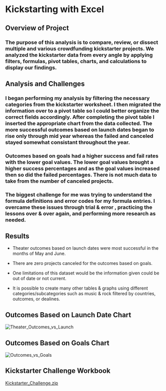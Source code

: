 # Kickstarting with Excel

## Overview of Project

### The purpose of this analysis is to compare, review, or dissect multiple and various crowdfunding kickstarter projects. We analyzed the kickstarter data from every angle by applying filters, formulas, pivot tables, charts, and calculations to display our findings.

## Analysis and Challenges

### I began performing my analysis by filtering the necessary categories from the kickstarter worksheet. I then migrated the information over to a pivot table so I could better organize the correct fields accordingly. After completing the pivot table I inserted the appropriate chart from the data collected. The more successful outcomes based on launch dates began to rise only through mid year whereas the failed and canceled stayed somewhat consistant throughout the year.

### Outcomes based on goals had a higher success and fail rates with the lower goal values. The lower goal values brought a higher success percentages and as the goal values increased then so did the failed percentages. There is not much data to take from the number of canceled projects.

### The biggest challenge for me was trying to understand the formula definitions and error codes for my formula entries. I overcame these issues through trial & error , practicing the lessons over & over again, and performing more research as needed.

## Results

- Theater outcomes based on launch dates were most successful in the months of May and June.

- There are zero projects canceled for the outcomes based on goals. 

- One limitations of this dataset would be the information given could be out of date or not current.

- It is possible to create many other tables & graphs using different categories/subcategories such as music & rock filtered by countries, outcomes, or dealines.

## Outcomes Based on Launch Date Chart
![Theater_Outcomes_vs_Launch](https://user-images.githubusercontent.com/118647523/205818017-e98a31cf-af8c-4b5d-b723-23bdfefdd4a1.png)

## Outcomes Based on Goals Chart
![Outcomes_vs_Goals](https://user-images.githubusercontent.com/118647523/205818147-b4536ef9-a0df-42be-9a63-b0a1d5e49788.png)

## Kickstarter Challenge Workbook
[Kickstarter_Challenge.zip](https://github.com/hheng9/kickstarter-analysis/files/10162626/Kickstarter_Challenge.zip)


